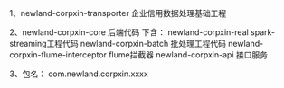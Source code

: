 1、newland-corpxin-transporter      企业信用数据处理基础工程

2、newland-corpxin-core    后端代码
下含：
newland-corpxin-real    spark-streaming工程代码
newland-corpxin-batch   批处理工程代码
newland-corpxin-flume-interceptor    flume拦截器
newland-corpxin-api      接口服务

3、包名：
com.newland.corpxin.xxxx